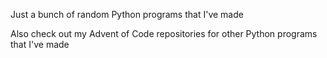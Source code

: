 Just a bunch of random Python programs that I've made

Also check out my Advent of Code repositories for other Python programs that I've made
